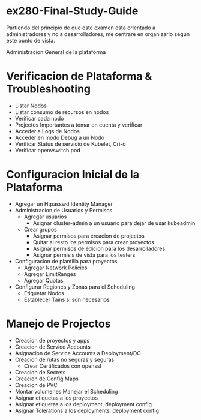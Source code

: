 # ex280-Final-Study-Guide

Partiendo del principio de que este examen esta orientado a administradores y no a desarrolladores, me centrare en organizarlo segun este punto de vista.

Administracion General de la plataforma
# Verificacion de Plataforma & Troubleshooting
- Listar Nodos
- Listar consumo de recursos en nodos
- Verificar cada nodo
- Projectos Importantes a tomar en cuenta y verificar
- Acceder a Logs de Nodos
- Acceder en modo Debug a un Nodo
- Verificar Status de servicio de Kubelet, Cri-o
- Verificar openvswitch pod

# Configuracion Inicial de la Plataforma
- Agregar un Htpasswd Identity Manager
- Administracion de Usuarios y Permisos
	- Agregar usuarios
		- Asignar cluster-admin a un usuario para dejar de usar kubeadmin
	- Crear grupos
		- Asignar permisos para creacion de projectos
		- Quitar al resto los permisos para crear proyectos
		- Asignar permisos de edicion para los desarrolladores
		- Asignar permisis de vista para los testers
- Configuracion de plantilla para proyectos
	- Agregar Network Policies
	- Agregar LimitRanges
	- Agregar Quotas
- Configurar Regiones y Zonas para el Scheduling
	- Etiquetar Nodos
	- Establecer Tains si son necesarios

# Manejo de Projectos
- Creacion de proyectos y apps
- Creacion de Service Accounts
- Asignacion de Service Accounts a Deployment/DC
- Creacion de rutas no seguras y seguras
	- Crear Certificados con openssl
- Creacion de Secrets
- Creacion de Config Maps
- Creacion de PVC
- Montar volumenes
Manejar el Scheduling
- Asignar etiquetas a los proyectos
- Asignar etiquetas a los deployment, deployment config
- Asignar Tolerations a los deployments, deployment config
